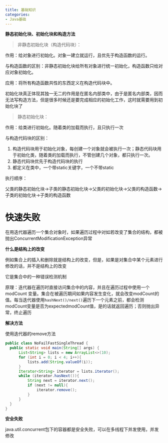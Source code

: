 ```yaml
---
title: 基础知识
categories: 
- Java基础
---
```


**静态初始化块、初始化块和构造方法**

> 非静态初始化块（构造代码块）：

作用：给对象进行初始化。对象一建立就运行，且优先于构造函数的运行。

与构造函数的区别：非静态初始化块给所有对象进行统一初始化，构造函数只给对应对象初始化。

应用：将所有构造函数共性的东西定义在构造代码块中。

初始化块真正体现其独一无二的作用是在匿名内部类中，由于是匿名内部类，因而无法写构造方法，但是很多时候还是要完成相应的初始化工作，这时就需要用到初始化块了

> 静态初始化块：

作用：给类进行初始化。随着类的加载而执行，且只执行一次

与构造代码块的区别：

1. 构造代码块用于初始化对象，每创建一个对象就会被执行一次；静态代码块用于初始化类，随着类的加载而执行，不管创建几个对象，都只执行一次。
2. 静态代码块优先于构造代码块的执行
3. 都定义在类中，一个带static关键字，一个不带static

执行顺序：

父类的静态初始化块->子类的静态初始化块->父类的初始化块->父类的构造函数->子类的初始化块->子类的构造函数

# 快速失败

在用迭代器遍历一个集合对象时，如果遍历过程中对如若改变了集合的结构，都被抛出ConcurrentModificationException异常

**什么是结构上的改变**

例如集合上的插入和删除就是结构上的改变，但是，如果是对集合中某个元素进行修改的话，并不是结构上的改变

它是集合中的一种错误检测机制

原理：迭代器在遍历时直接访问集合中的内容，并且在遍历过程中使用一个 modCount 变量。集合在被遍历期间如果内容发生变化，就会改变modCount的值。每当迭代器使用`hashNext()/next()`遍历下一个元素之前，都会检测modCount变量是否为expectedmodCount值，是的话就返回遍历；否则抛出异常，终止遍历

**解决方法**

使用迭代器的remove方法

```java
public class NoFailFastSingleThread {
  public static void main(String[] args) {
      List<String> lists = new ArrayList<>(10);
      for (int i = 0; i < 4; i++){
          lists.add(String.valueOf(i));
      }
      Iterator<String> iterator = lists.iterator();
      while (iterator.hasNext()){
          String next = iterator.next();
          if (next != null){
              iterator.remove();
          }
      }
  }
}
```

**安全失败**

java.util.concurrent包下的容器都是安全失败，可以在多线程下并发使用，并发修改